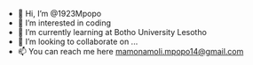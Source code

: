 - 👋 Hi, I’m @1923Mpopo
- 👀 I’m interested in coding 
- 🌱 I’m currently learning at Botho University Lesotho
- 💞️ I’m looking to collaborate on ...
- 📫 You can reach me here mamonamoli.mpopo14@gmail.com

<!---
1923Mpopo/1923Mpopo is a ✨ special ✨ repository because its `README.md` (this file) appears on your GitHub profile.
You can click the Preview link to take a look at your changes.
--->
